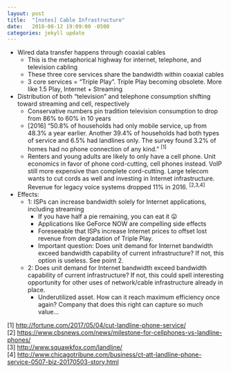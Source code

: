 ```yaml
---
layout: post
title:  "[notes] Cable Infrastructure"
date:   2018-08-12 19:09:00 -0500
categories: jekyll update
---
```


- Wired data transfer happens through coaxial cables
  - This is the metaphorical highway for internet, telephone, and television cabling
  - These three core services share the bandwidth within coaxial cables
  - 3 core services = “Triple Play”. Triple Play becoming obsolete. More like 1.5 Play, Internet + Streaming
- Distribution of both “television” and telephone consumption shifting toward streaming and cell, respectively
  - Conservative numbers pin tradition television consumption to drop from 86% to 60% in 10 years
  - [2016] “50.8% of households had only mobile service, up from 48.3% a year earlier. Another 39.4% of households had both types of service and 6.5% had landlines only. The survey found 3.2% of homes had no phone connection of any kind.” <sup>[1]</sup>
  - Renters and young adults are likely to only have a cell phone. Unit economics in favor of phone cord-cutting, cell phones instead. VoIP still more expensive than complete cord-cutting. Large telecom wants to cut cords as well and investing in Internet infrastructure. Revenue for legacy voice systems dropped 11% in 2016. <sup>[2,3,4]</sup>
- Effects:
  - 1: ISPs can increase bandwidth solely for Internet applications, including streaming
    - If you have half a pie remaining, you can eat it 😛
    - Applications like GeForce NOW are compelling side effects
    - Foreseeable that ISPs increase Internet prices to offset lost revenue from degradation of Triple Play.
    - Important question: Does unit demand for Internet bandwidth exceed bandwidth capability of current infrastructure? If not, this option is useless. See point 2.
  - 2: Does unit demand for Internet bandwidth exceed bandwidth capability of current infrastructure? If not, this could spell interesting opportunity for other uses of network/cable infrastructure already in place.
    - Underutilized asset. How can it reach maximum efficiency once again? Company that does this right can capture so much value…

[1] <http://fortune.com/2017/05/04/cut-landline-phone-service/>  
[2] <https://www.cbsnews.com/news/milestone-for-cellphones-vs-landline-phones/>  
[3] <http://www.squawkfox.com/landline/>  
[4] <http://www.chicagotribune.com/business/ct-att-landline-phone-service-0507-biz-20170503-story.html>  
